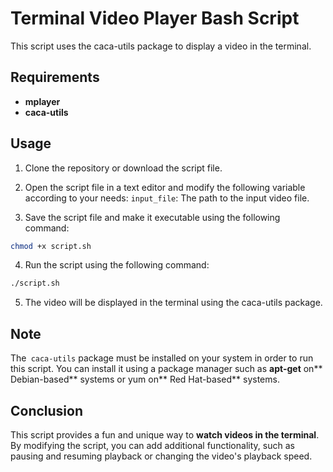 # Terminal Video Player Bash Script
This script uses the caca-utils package to display a video in the terminal.

## Requirements
- **mplayer**
- **caca-utils**

## Usage
1. Clone the repository or download the script file.
2. Open the script file in a text editor and modify the following variable according to your needs:
`input_file`: The path to the input video file.

3. Save the script file and make it executable using the following command:
```bash
chmod +x script.sh
```

4. Run the script using the following command:
```bash
./script.sh
```

5. The video will be displayed in the terminal using the caca-utils package.

## Note
The` caca-utils` package must be installed on your system in order to run this script. You can install it using a package manager such as **apt-get** on** Debian-based** systems or yum on** Red Hat-based** systems.

## Conclusion
This script provides a fun and unique way to **watch videos in the terminal**. By modifying the script, you can add additional functionality, such as pausing and resuming playback or changing the video's playback speed.
